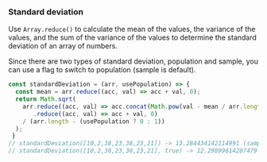 ### Standard deviation

Use `Array.reduce()` to calculate the mean of the values, the variance of the values, and the sum of the variance
of the values to determine the standard deviation of an array of numbers.

Since there are two types of standard deviation, population and sample, you can use a flag to switch to population (sample is default).

```js
const standardDeviation = (arr, usePopulation) => {
  const mean = arr.reduce((acc, val) => acc + val, 0);
  return Math.sqrt(
    arr.reduce((acc, val) => acc.concat(Math.pow(val - mean / arr.length, 2)), [])
       .reduce((acc, val) => acc + val, 0) 
    / (arr.length - (usePopulation ? 0 : 1))
  );
 }
// standardDeviation([10,2,38,23,38,23,21]) -> 13.284434142114991 (sample)
// standardDeviation([10,2,38,23,38,23,21], true) -> 12.29899614287479 (population)
```
